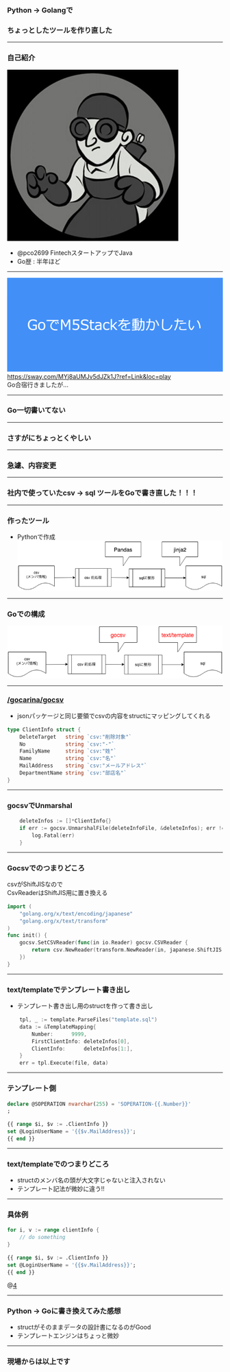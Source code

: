 ### Python -> Golangで  
### ちょっとしたツールを作り直した

---

### 自己紹介
![アイコン](assets/icon.jpg)
- @pco2699 FintechスタートアップでJava
- Go歴 : 半年ほど

---

![LTの内容](assets/lt.png)
https://sway.com/MYj8aUMJv5dJZk1J?ref=Link&loc=play  
Go合宿行きましたが...

---

### Go一切書いてない

---

### さすがにちょっとくやしい

---

### 急遽、内容変更

---

### 社内で使っていたcsv -> sql ツールをGoで書き直した！！！

---

### 作ったツール
- Pythonで作成  
![図1](assets/diagram1.png)

---

### Goでの構成
![図1](assets/diagram2.png)

---

### [/gocarina/gocsv](https://github.com/gocarina/gocsv)
- jsonパッケージと同じ要領でcsvの内容をstructにマッピングしてくれる
```go
type ClientInfo struct {
	DeleteTarget   string `csv:"削除対象"`
	No             string `csv:"-"`
	FamilyName     string `csv:"姓"`
	Name           string `csv:"名"`
	MailAddress    string `csv:"メールアドレス"`
	DepartmentName string `csv:"部店名"`
}
```

---

### gocsvでUnmarshal
```go
	deleteInfos := []*ClientInfo{}
	if err := gocsv.UnmarshalFile(deleteInfoFile, &deleteInfos); err != nil {
		log.Fatal(err)
    }
```

---

### Gocsvでのつまりどころ
csvがShiftJISなので  
CsvReaderはShiftJIS用に置き換える
```go
import (
    "golang.org/x/text/encoding/japanese"
	"golang.org/x/text/transform"
)
func init() {
	gocsv.SetCSVReader(func(in io.Reader) gocsv.CSVReader {
		return csv.NewReader(transform.NewReader(in, japanese.ShiftJIS.NewDecoder()))
	})
}
```

---

### text/templateでテンプレート書き出し
- テンプレート書き出し用のstructを作って書き出し
```go
	tpl, _ := template.ParseFiles("template.sql")
	data := &TemplateMapping{
		Number:      9999,
		FirstClientInfo: deleteInfos[0],
		ClientInfo:      deleteInfos[1:],
	}
	err = tpl.Execute(file, data)
```

---

### テンプレート側
```sql
declare @SOPERATION nvarchar(255) = 'SOPERATION-{{.Number}}'
;
```
```sql
{{ range $i, $v := .ClientInfo }}
set @LoginUserName = '{{$v.MailAddress}}';
{{ end }}
```

---

### text/templateでのつまりどころ
- structのメンバ名の頭が大文字じゃないと注入されない  
- テンプレート記法が微妙に違う!!

---

### 具体例
```go
for i, v := range clientInfo {
	// do something
}
```
``` sql
{{ range $i, $v := .ClientInfo }}
set @LoginUserName = '{{$v.MailAddress}}';
{{ end }}
```
@[4](rangeの書き方微妙に違う...)


---

### Python -> Goに書き換えてみた感想
- structがそのままデータの設計書になるのがGood
- テンプレートエンジンはちょっと微妙

---

### 現場からは以上です